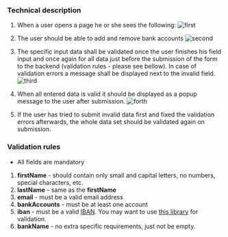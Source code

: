 ### Technical description

1. When a user opens a page he or she sees the following: ![first](https://cloud.githubusercontent.com/assets/812240/23119046/dc0db034-f756-11e6-914f-5991a7483cc4.png)

2. The user should be able to add and remove bank accounts ![second](https://cloud.githubusercontent.com/assets/812240/23119087/080bacb8-f757-11e6-99df-3ee9ba709974.png)

3. The specific input data shall be validated once the user finishes his field input and once again for all data just before the submission of the form to the backend (validation rules - please see bellow). In case of validation errors a
message shall be displayed next to the invalid field. ![third](https://cloud.githubusercontent.com/assets/812240/23119100/13cc82f2-f757-11e6-8570-84040666bcb0.png)

4. When all entered data is valid it should be displayed as a popup message to the user after submission. ![forth](https://cloud.githubusercontent.com/assets/812240/23119112/205d2472-f757-11e6-82b3-b04b564fc073.png)

5. If the user has tried to submit invalid data first and fixed the validation errors afterwards, the whole data set should be validated again on submission.

### Validation rules

* All fields are mandatory

1. **firstName** - should contain only small and capital letters, no numbers, special characters, etc.
1. **lastName** - same as the **firstName**
1. **email** - must be a valid email address
1. **bankAccounts** - must be at least one account
1. **iban** - must be a valid [IBAN](https://en.wikipedia.org/wiki/International_Bank_Account_Number). You may want to use [this library](https://www.npmjs.com/package/iban) for validation.
1. **bankName** - no extra specific requirements, just not be empty.
